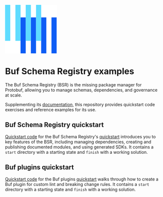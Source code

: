 ![The Buf logo](https://raw.githubusercontent.com/bufbuild/buf-examples/main/.github/buf-logo.svg)

# Buf Schema Registry examples

The Buf Schema Registry (BSR) is the missing package manager for Protobuf, allowing you to manage schemas, dependencies, and governance at scale.

Supplementing its [documentation], this repository provides quickstart code exercises and reference examples for its use.

## Buf Schema Registry quickstart

[Quickstart code](./quickstart) for the Buf Schema Registry's [quickstart][quickstart] introduces you to key features of the BSR, including managing dependencies, creating and publishing documented modules, and using generated SDKs. It contains a `start` directory with a starting state and `finish` with a working solution.

## Buf plugins quickstart

[Quickstart code](./buf-check-plugin) for the Buf plugins [quickstart][plugins] walks through how to create a Buf plugin for custom lint and breaking change rules. It contains a `start` directory with a starting state and `finish` with a working solution.

[documentation]: https://buf.build/docs/bsr
[plugins]: https://buf.build/docs/cli/buf-plugins/tutorial-create-buf-plugin/
[quickstart]: https://buf.build/docs/bsr/quickstart/
